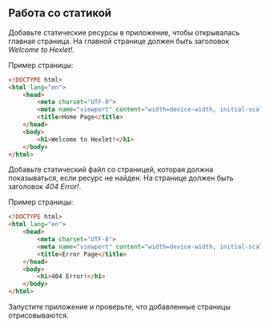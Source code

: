 ## Работа со статикой

Добавьте статические ресурсы в приложение, чтобы открывалась главная страница. На главной странице должен быть заголовок 
*Welcome to Hexlet!*.

Пример страницы:

```html
<!DOCTYPE html>
<html lang="en">
    <head>
        <meta charset="UTF-8">
        <meta name="viewport" content="width=device-width, initial-scale=1.0">
        <title>Home Page</title>
    </head>
    <body>
        <h1>Welcome to Hexlet!</h1>
    </body>
</html>
```

Добавьте статический файл со страницей, которая должна показываться, если ресурс не найден. На странице должен 
быть заголовок *404 Error!*.

Пример страницы:

```html
<!DOCTYPE html>
<html lang="en">
    <head>
        <meta charset="UTF-8">
        <meta name="viewport" content="width=device-width, initial-scale=1.0">
        <title>Error Page</title>
    </head>
    <body>
        <h1>404 Error!</h1>
    </body>
</html>
```

Запустите приложение и проверьте, что добавленные страницы отрисовываются.
